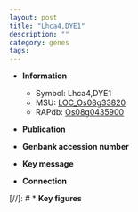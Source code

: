 ```yaml
---
layout: post
title: "Lhca4,DYE1"
description: ""
category: genes
tags: 
---
```


* **Information**  
    + Symbol: Lhca4,DYE1  
    + MSU: [LOC_Os08g33820](http://rice.uga.edu/cgi-bin/ORF_infopage.cgi?orf=LOC_Os08g33820)  
    + RAPdb: [Os08g0435900](http://rapdb.dna.affrc.go.jp/viewer/gbrowse_details/irgsp1?name=Os08g0435900)  

* **Publication**  

* **Genbank accession number**  

* **Key message**  

* **Connection**  

[//]: # * **Key figures**  


